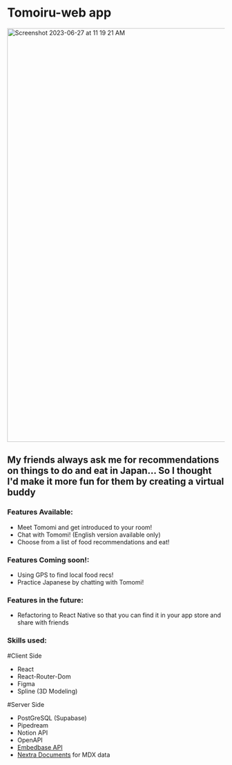 # Tomoiru-web app
<img width="957" alt="Screenshot 2023-06-27 at 11 19 21 AM" src="https://github.com/mira-kine/tomoiru-web/assets/90009901/c98690c1-6f4f-4494-bdbf-a9536b26a118">

## My friends always ask me for recommendations on things to do and eat in Japan... So I thought I'd make it more fun for them by creating a virtual buddy
### Features Available:
  - Meet Tomomi and get introduced to your room!
  - Chat with Tomomi! (English version available only)
  - Choose from a list of food recommendations and eat!
### Features Coming soon!: 
  - Using GPS to find local food recs!
  - Practice Japanese by chatting with Tomomi!
### Features in the future:
  - Refactoring to React Native so that you can find it in your app store and share with friends
### Skills used:
#Client Side
  - React
  - React-Router-Dom
  - Figma
  - Spline (3D Modeling)

#Server Side
  - PostGreSQL (Supabase)
  - Pipedream
  - Notion API
  - OpenAPI
  - [Embedbase API](https://embedbase.xyz/)
  - [Nextra Documents](https://nextra.site/) for MDX data
